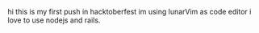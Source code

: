 hi this is my first push in hacktoberfest
im using lunarVim as code editor 
i love to use nodejs and rails.
